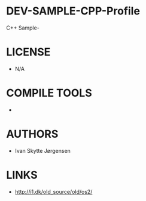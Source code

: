 # DEV-SAMPLE-CPP-Profile
C++ Sample-

LICENSE
===============
* N/A

COMPILE TOOLS
===============
* 
 
AUTHORS
===============
* Ivan Skytte Jørgensen

LINKS
===============
* http://i1.dk/old_source/old/os2/


